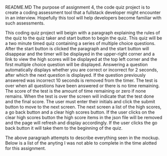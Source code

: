 README.MD
The purpose of assignment 4, the code quiz project is to create a coding assessment tool that a fullstack developer might encounter in an interview. Hopefully this tool will help developers become familiar with such assessments. 

This coding quiz project will beigin with a paragraph explaining the rules of the quiz to the quiz taker and start button to begin the quiz. This quiz will be a two minute timed quiz containing a series of multiple choice questions. After the start button is clicked the paragraph and the start button will disappear and the timer will be displayed in the upper-right corner and a link to view the high scores will be displayed at the top left corner and the first multiple choice question will be displayed. Answering a question automatically displays whether you are correct or incorrect for 2 seconds, after which the next question is displayed. If the question previously answered was incorrect 10 seconds is removed from the timer. The test is over when all questions have been answered or there is no time remaining. The score of the test is the amount of time remaining or zero if none remains. When the test is over the screen will indicate that the test done and the final score. The user must enter their initials and click the submit button to move to the next screen. The next screen a list of the high scores, a go back button and a clear high scores button. If the user clicks on the clear high scores button the high score items in the json file will be removed and the page will refresh and display accordingly. If the user clicks the go back button it will take them to the beginning of the quiz. 

The above paragraph attempts to describe everything seen in the mockup. Below is a list of the anyting I was not able to complete in the time alotted for this assignment. 


